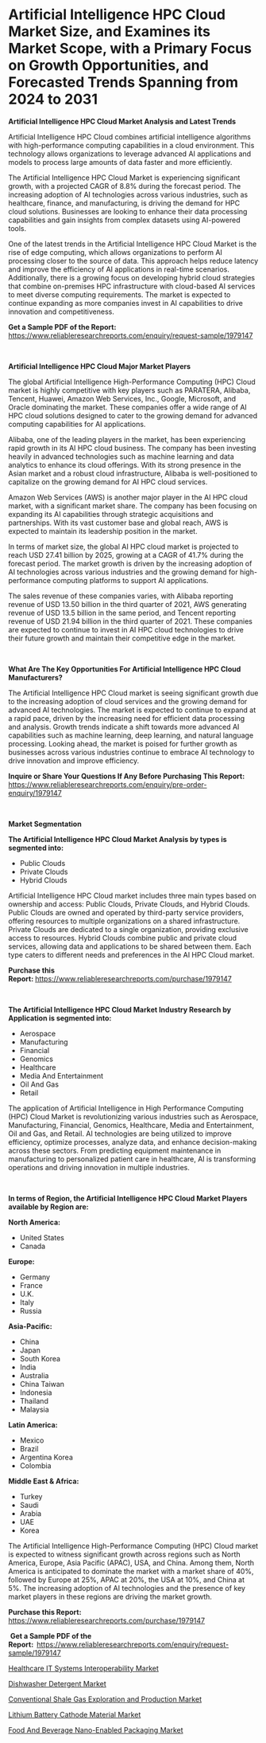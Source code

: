 <p><h1>Artificial Intelligence HPC Cloud Market Size, and Examines its Market Scope, with a Primary Focus on Growth Opportunities, and Forecasted Trends Spanning from 2024 to 2031</h1></p><p><strong>Artificial Intelligence HPC Cloud Market Analysis and Latest Trends</strong></p>
<p><p>Artificial Intelligence HPC Cloud combines artificial intelligence algorithms with high-performance computing capabilities in a cloud environment. This technology allows organizations to leverage advanced AI applications and models to process large amounts of data faster and more efficiently.</p><p>The Artificial Intelligence HPC Cloud Market is experiencing significant growth, with a projected CAGR of 8.8% during the forecast period. The increasing adoption of AI technologies across various industries, such as healthcare, finance, and manufacturing, is driving the demand for HPC cloud solutions. Businesses are looking to enhance their data processing capabilities and gain insights from complex datasets using AI-powered tools.</p><p>One of the latest trends in the Artificial Intelligence HPC Cloud Market is the rise of edge computing, which allows organizations to perform AI processing closer to the source of data. This approach helps reduce latency and improve the efficiency of AI applications in real-time scenarios. Additionally, there is a growing focus on developing hybrid cloud strategies that combine on-premises HPC infrastructure with cloud-based AI services to meet diverse computing requirements. The market is expected to continue expanding as more companies invest in AI capabilities to drive innovation and competitiveness.</p></p>
<p><strong>Get a Sample PDF of the Report:&nbsp;</strong> <a href="https://www.reliableresearchreports.com/enquiry/request-sample/1979147">https://www.reliableresearchreports.com/enquiry/request-sample/1979147</a></p>
<p>&nbsp;</p>
<p><strong>Artificial Intelligence HPC Cloud Major Market Players</strong></p>
<p><p>The global Artificial Intelligence High-Performance Computing (HPC) Cloud market is highly competitive with key players such as PARATERA, Alibaba, Tencent, Huawei, Amazon Web Services, Inc., Google, Microsoft, and Oracle dominating the market. These companies offer a wide range of AI HPC cloud solutions designed to cater to the growing demand for advanced computing capabilities for AI applications.</p><p>Alibaba, one of the leading players in the market, has been experiencing rapid growth in its AI HPC cloud business. The company has been investing heavily in advanced technologies such as machine learning and data analytics to enhance its cloud offerings. With its strong presence in the Asian market and a robust cloud infrastructure, Alibaba is well-positioned to capitalize on the growing demand for AI HPC cloud services.</p><p>Amazon Web Services (AWS) is another major player in the AI HPC cloud market, with a significant market share. The company has been focusing on expanding its AI capabilities through strategic acquisitions and partnerships. With its vast customer base and global reach, AWS is expected to maintain its leadership position in the market.</p><p>In terms of market size, the global AI HPC cloud market is projected to reach USD 27.41 billion by 2025, growing at a CAGR of 41.7% during the forecast period. The market growth is driven by the increasing adoption of AI technologies across various industries and the growing demand for high-performance computing platforms to support AI applications.</p><p>The sales revenue of these companies varies, with Alibaba reporting revenue of USD 13.50 billion in the third quarter of 2021, AWS generating revenue of USD 13.5 billion in the same period, and Tencent reporting revenue of USD 21.94 billion in the third quarter of 2021. These companies are expected to continue to invest in AI HPC cloud technologies to drive their future growth and maintain their competitive edge in the market.</p></p>
<p>&nbsp;</p>
<p><strong>What Are The Key Opportunities For Artificial Intelligence HPC Cloud Manufacturers?</strong></p>
<p><p>The Artificial Intelligence HPC Cloud market is seeing significant growth due to the increasing adoption of cloud services and the growing demand for advanced AI technologies. The market is expected to continue to expand at a rapid pace, driven by the increasing need for efficient data processing and analysis. Growth trends indicate a shift towards more advanced AI capabilities such as machine learning, deep learning, and natural language processing. Looking ahead, the market is poised for further growth as businesses across various industries continue to embrace AI technology to drive innovation and improve efficiency.</p></p>
<p><strong>Inquire or Share Your Questions If Any Before Purchasing This Report:</strong> <a href="https://www.reliableresearchreports.com/enquiry/pre-order-enquiry/1979147">https://www.reliableresearchreports.com/enquiry/pre-order-enquiry/1979147</a></p>
<p>&nbsp;</p>
<p><strong>Market Segmentation</strong></p>
<p><strong>The Artificial Intelligence HPC Cloud Market Analysis by types is segmented into:</strong></p>
<p><ul><li>Public Clouds</li><li>Private Clouds</li><li>Hybrid Clouds</li></ul></p>
<p><p>Artificial Intelligence HPC Cloud market includes three main types based on ownership and access: Public Clouds, Private Clouds, and Hybrid Clouds. Public Clouds are owned and operated by third-party service providers, offering resources to multiple organizations on a shared infrastructure. Private Clouds are dedicated to a single organization, providing exclusive access to resources. Hybrid Clouds combine public and private cloud services, allowing data and applications to be shared between them. Each type caters to different needs and preferences in the AI HPC Cloud market.</p></p>
<p><strong>Purchase this Report:&nbsp;</strong><a href="https://www.reliableresearchreports.com/purchase/1979147">https://www.reliableresearchreports.com/purchase/1979147</a></p>
<p>&nbsp;</p>
<p><strong>The Artificial Intelligence HPC Cloud Market Industry Research by Application is segmented into:</strong></p>
<p><ul><li>Aerospace</li><li>Manufacturing</li><li>Financial</li><li>Genomics</li><li>Healthcare</li><li>Media And Entertainment</li><li>Oil And Gas</li><li>Retail</li></ul></p>
<p><p>The application of Artificial Intelligence in High Performance Computing (HPC) Cloud Market is revolutionizing various industries such as Aerospace, Manufacturing, Financial, Genomics, Healthcare, Media and Entertainment, Oil and Gas, and Retail. AI technologies are being utilized to improve efficiency, optimize processes, analyze data, and enhance decision-making across these sectors. From predicting equipment maintenance in manufacturing to personalized patient care in healthcare, AI is transforming operations and driving innovation in multiple industries.</p></p>
<p>&nbsp;</p>
<p><strong>In terms of Region, the Artificial Intelligence HPC Cloud Market Players available by Region are:</strong></p>
<p>
    <p> <strong> North America: </strong>
        <ul>
            <li>United States</li>
            <li>Canada</li>
        </ul>
        </p> 
    <p> <strong> Europe: </strong>
        <ul>
            <li>Germany</li>
            <li>France</li>
            <li>U.K.</li>
            <li>Italy</li>
            <li>Russia</li>
        </ul>
        </p> 
    <p> <strong> Asia-Pacific: </strong>
        <ul>
            <li>China</li>
            <li>Japan</li>
            <li>South Korea</li>
            <li>India</li>
            <li>Australia</li>
            <li>China Taiwan</li>
            <li>Indonesia</li>
            <li>Thailand</li>
            <li>Malaysia</li>
        </ul>
        </p> 
    <p> <strong> Latin America: </strong>
        <ul>
            <li>Mexico</li>
            <li>Brazil</li>
            <li>Argentina Korea</li>
            <li>Colombia</li>
        </ul>
        </p> 
    <p> <strong> Middle East & Africa: </strong>
        <ul>
            <li>Turkey</li>
            <li>Saudi</li>
            <li>Arabia</li>
            <li>UAE</li>
            <li>Korea</li>
        </ul>
    </p>
    </p>
<p><p>The Artificial Intelligence High-Performance Computing (HPC) Cloud market is expected to witness significant growth across regions such as North America, Europe, Asia Pacific (APAC), USA, and China. Among them, North America is anticipated to dominate the market with a market share of 40%, followed by Europe at 25%, APAC at 20%, the USA at 10%, and China at 5%. The increasing adoption of AI technologies and the presence of key market players in these regions are driving the market growth.</p></p>
<p><strong>Purchase this Report: </strong><a href="https://www.reliableresearchreports.com/purchase/1979147">https://www.reliableresearchreports.com/purchase/1979147</a></p>
<p>&nbsp;<strong>Get a Sample PDF of the Report:&nbsp;&nbsp;</strong><a href="https://www.reliableresearchreports.com/enquiry/request-sample/1979147">https://www.reliableresearchreports.com/enquiry/request-sample/1979147</a></p>
<p><strong></strong></p>
<p><p><a href="https://skillful-vermicelli-b89.notion.site/Healthcare-IT-Systems-Interoperability-Market-Size-Share-Trends-Analysis-Report-By-Material-By-T-988191d1c68a46c1969c91d6c710f63c">Healthcare IT Systems Interoperability Market</a></p><p><a href="https://view.publitas.com/reportprime-1/dishwasher-detergent-market-research-report-unlocks-analysis-on-the-market-financial-status-market-size-and-market-revenue-upto-2031/">Dishwasher Detergent Market</a></p><p><a href="https://simplistic-meeting-7ee.notion.site/Conventional-Shale-Gas-Exploration-and-Production-Market-Insights-Market-Players-and-Forecast-Till--6da5248277af4d36b16d091d5f6ca8ab">Conventional Shale Gas Exploration and Production Market</a></p><p><a href="https://view.publitas.com/reportprime-1/lithium-battery-cathode-material-market-offer-valuable-insights-into-market-size-market-share-market-trends-and-projections-spanning-from-2024-to-2031/">Lithium Battery Cathode Material Market</a></p><p><a href="https://eight-handstand-8fb.notion.site/Food-And-Beverage-Nano-Enabled-Packaging-Market-Research-Report-The-Key-To-Successful-Business-Stra-d0f10c5121124da2b49c4554f9e2fcfc">Food And Beverage Nano-Enabled Packaging Market</a></p></p>